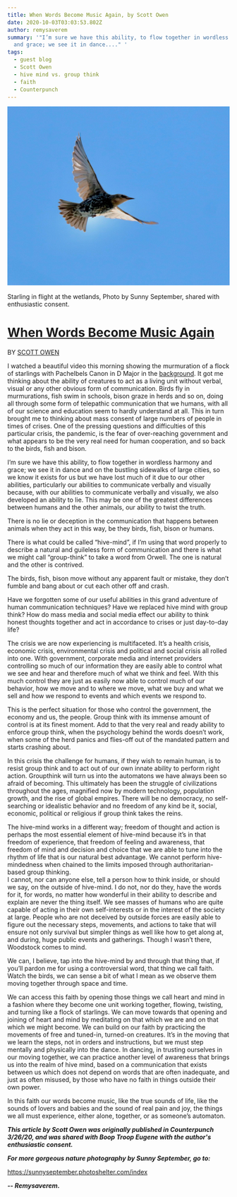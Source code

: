 ```yaml
---
title: When Words Become Music Again, by Scott Owen
date: 2020-10-03T03:03:53.802Z
author: remysaverem
summary: '"I’m sure we have this ability, to flow together in wordless harmony
  and grace; we see it in dance...." '
tags:
  - guest blog
  - Scott Owen
  - hive mind vs. group think
  - faith
  - Counterpunch
---
```

<!--StartFragment-->

![Starling in flight at wetlands, photo by Sunny September](/static/img/starling-in-flight-sunny-september.jpg "Starling in flight at wetlands, photo by Sunny September")

Starling in flight at the wetlands, Photo by Sunny September, shared with enthusiastic consent.

 



# [When Words Become Music Again](https://www.counterpunch.org/2020/03/26/when-words-become-music-again/)

BY [SCOTT OWEN](https://www.counterpunch.org/author/scowen3912/)



I watched a beautiful video this morning showing the murmuration of a flock of starlings with Pachelbels Canon in D Major in the [background](applewebdata://084054A6-0A71-43A9-9BB2-925A57DD2B31/Words%20into%20music%20copy.docx). It got me thinking about the ability of creatures to act as a living unit without verbal, visual or any other obvious form of communication. Birds fly in murmurations, fish swim in schools, bison graze in herds and so on, doing all through some form of telepathic communication that we humans, with all of our science and education seem to hardly understand at all. This in turn brought me to thinking about mass consent of large numbers of people in times of crises. One of the pressing questions and difficulties of this particular crisis, the pandemic, is the fear of over-reaching government and what appears to be the very real need for human cooperation, and so back to the birds, fish and bison.

I’m sure we have this ability, to flow together in wordless harmony and grace; we see it in dance and on the bustling sidewalks of large cities, so we know it exists for us but we have lost much of it due to our other abilities, particularly our abilities to communicate verbally and visually because, with our abilities to communicate verbally and visually, we also developed an ability to lie. This may be one of the greatest differences between humans and the other animals, our ability to twist the truth.

There is no lie or deception in the communication that happens between animals when they act in this way, be they birds, fish, bison or humans.

There is what could be called “hive-mind”, if I’m using that word properly to describe a natural and guileless form of communication and there is what we might call “group-think” to take a word from Orwell. The one is natural and the other is contrived.

The birds, fish, bison move without any apparent fault or mistake, they don’t fumble and bang about or cut each other off and crash.

Have we forgotten some of our useful abilities in this grand adventure of human communication techniques? Have we replaced hive mind with group think? How do mass media and social media effect our ability to think honest thoughts together and act in accordance to crises or just day-to-day life?

The crisis we are now experiencing is multifaceted. It’s a health crisis, economic crisis, environmental crisis and political and social crisis all rolled into one. With government, corporate media and internet providers controlling so much of our information they are easily able to control what we see and hear and therefore much of what we think and feel. With this much control they are just as easily now able to control much of our behavior, how we move and to where we move, what we buy and what we sell and how we respond to events and which events we respond to.

This is the perfect situation for those who control the government, the economy and us, the people. Group think with its immense amount of control is at its finest moment. Add to that the very real and ready ability to enforce group think, when the psychology behind the words doesn’t work, when some of the herd panics and flies-off out of the mandated pattern and starts crashing about.

In this crisis the challenge for humans, if they wish to remain human, is to resist group think and to act out of our own innate ability to perform right action. Groupthink will turn us into the automatons we have always been so afraid of becoming. This ultimately has been the struggle of civilizations throughout the ages, magnified now by modern technology, population growth, and the rise of global empires. There will be no democracy, no self-searching or idealistic behavior and no freedom of any kind be it, social, economic, political or religious if group think takes the reins.

The hive-mind works in a different way; freedom of thought and action is perhaps the most essential element of hive-mind because it’s in that freedom of experience, that freedom of feeling and awareness, that freedom of mind and decision and choice that we are able to tune into the rhythm of life that is our natural best advantage. We cannot perform hive-mindedness when chained to the limits imposed through authoritarian-based group thinking.\
I cannot, nor can anyone else, tell a person how to think inside, or should we say, on the outside of hive-mind. I do not, nor do they, have the words for it, for words, no matter how wonderful in their ability to describe and explain are never the thing itself. We see masses of humans who are quite capable of acting in their own self-interests or in the interest of the society at large. People who are not deceived by outside forces are easily able to figure out the necessary steps, movements, and actions to take that will ensure not only survival but simpler things as well like how to get along at, and during, huge public events and gatherings. Though I wasn’t there, Woodstock comes to mind.

We can, I believe, tap into the hive-mind by and through that thing that, if you’ll pardon me for using a controversial word, that thing we call faith. Watch the birds, we can sense a bit of what I mean as we observe them moving together through space and time.

We can access this faith by opening those things we call heart and mind in a fashion where they become one unit working together, flowing, twisting, and turning like a flock of starlings. We can move towards that opening and joining of heart and mind by meditating on that which we are and on that which we might become. We can build on our faith by practicing the movements of free and tuned-in, turned-on creatures. It’s in the moving that we learn the steps, not in orders and instructions, but we must step mentally and physically into the dance. In dancing, in trusting ourselves in our moving together, we can practice another level of awareness that brings us into the realm of hive mind, based on a communication that exists between us which does not depend on words that are often inadequate, and just as often misused, by those who have no faith in things outside their own power.

In this faith our words become music, like the true sounds of life, like the sounds of lovers and babies and the sound of real pain and joy, the things we all must experience, either alone, together, or as someone’s automaton.

***This article by Scott Owen was originally published in Counterpunch 3/26/20, and was shared with Boop Troop Eugene with the author's enthusiastic consent.*** 

***For more gorgeous nature photography by Sunny September, go to:***

<!--StartFragment-->

<https://sunnyseptember.photoshelter.com/index>

<!--EndFragment-->

***\-- Remysaverem.***

[](https://store.counterpunch.org/product-category/merchandise/)